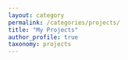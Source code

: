 ```yaml
---
layout: category
permalink: /categories/projects/
title: "My Projects"
author_profile: true
taxonomy: projects
---
```

